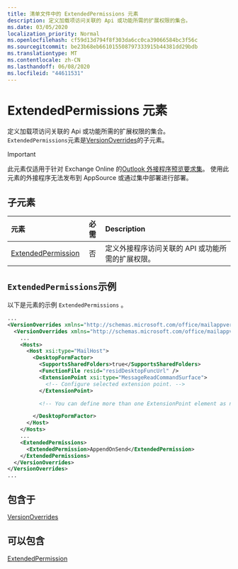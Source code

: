```yaml
---
title: 清单文件中的 ExtendedPermissions 元素
description: 定义加载项访问关联的 Api 或功能所需的扩展权限的集合。
ms.date: 03/05/2020
localization_priority: Normal
ms.openlocfilehash: cf59d13d794f8f303da6cc0ca39066584bc3f56c
ms.sourcegitcommit: be23b68eb661015508797333915b44381dd29bdb
ms.translationtype: MT
ms.contentlocale: zh-CN
ms.lasthandoff: 06/08/2020
ms.locfileid: "44611531"
---
```

# <a name="extendedpermissions-element"></a>ExtendedPermissions 元素

定义加载项访问关联的 Api 或功能所需的扩展权限的集合。 `ExtendedPermissions`元素是[VersionOverrides](versionoverrides.md)的子元素。

> [!IMPORTANT]
> 此元素仅适用于针对 Exchange Online 的[Outlook 外接程序预览要求集](../objectmodel/preview-requirement-set/outlook-requirement-set-preview.md)。 使用此元素的外接程序无法发布到 AppSource 或通过集中部署进行部署。

## <a name="child-elements"></a>子元素

|  元素 |  必需  |  Description  |
|:-----|:-----:|:-----|
|  [ExtendedPermission](extendedpermission.md)    |  否   | 定义外接程序访问关联的 API 或功能所需的扩展权限。 |

## <a name="extendedpermissions-example"></a>`ExtendedPermissions`示例

以下是元素的示例 `ExtendedPermissions` 。

```XML
...
<VersionOverrides xmlns="http://schemas.microsoft.com/office/mailappversionoverrides" xsi:type="VersionOverridesV1_0">
  <VersionOverrides xmlns="http://schemas.microsoft.com/office/mailappversionoverrides/1.1" xsi:type="VersionOverridesV1_1">
    ...
    <Hosts>
      <Host xsi:type="MailHost">
        <DesktopFormFactor>
          <SupportsSharedFolders>true</SupportsSharedFolders>
          <FunctionFile resid="residDesktopFuncUrl" />
          <ExtensionPoint xsi:type="MessageReadCommandSurface">
            <!-- Configure selected extension point. -->
          </ExtensionPoint>

          <!-- You can define more than one ExtensionPoint element as needed. -->

        </DesktopFormFactor>
      </Host>
    </Hosts>
    ...
    <ExtendedPermissions>
      <ExtendedPermission>AppendOnSend</ExtendedPermission>
    </ExtendedPermissions>
  </VersionOverrides>
</VersionOverrides>
...
```

## <a name="contained-in"></a>包含于

[VersionOverrides](versionoverrides.md)

## <a name="can-contain"></a>可以包含

[ExtendedPermission](extendedpermission.md)
